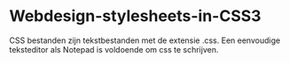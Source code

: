 # Webdesign-stylesheets-in-CSS3
CSS bestanden zijn tekstbestanden met de extensie .css. 
Een eenvoudige teksteditor als Notepad is voldoende om css te schrijven.
